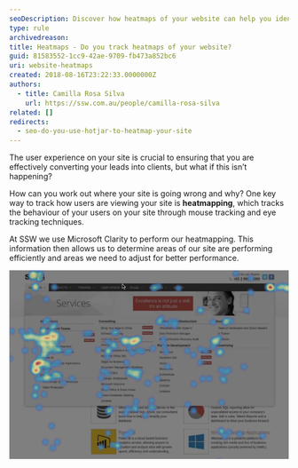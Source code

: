 ```yaml
---
seoDescription: Discover how heatmaps of your website can help you identify and improve user engagement, conversion rates and overall site performance.
type: rule
archivedreason:
title: Heatmaps - Do you track heatmaps of your website?
guid: 81583552-1cc9-42ae-9709-fb473a852bc6
uri: website-heatmaps
created: 2018-08-16T23:22:33.0000000Z
authors:
  - title: Camilla Rosa Silva
    url: https://ssw.com.au/people/camilla-rosa-silva
related: []
redirects:
  - seo-do-you-use-hotjar-to-heatmap-your-site
---
```


The user experience on your site is crucial to ensuring that you are effectively converting your leads into clients, but what if this isn’t happening?

<!--endintro-->

How can you work out where your site is going wrong and why? One key way to track how users are viewing your site is **heatmapping**, which tracks the behaviour of your users on your site through mouse tracking and eye tracking techniques.

At SSW we use Microsoft Clarity to perform our heatmapping. This information then allows us to determine areas of our site are performing efficiently and areas we need to adjust for better performance.

![Figure: Heatmap from the SSW Consulting page](ssw-heatmap.png)
